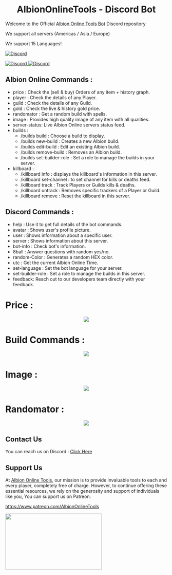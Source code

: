 <h1 align="center"> AlbionOnlineTools - Discord Bot </h1>

Welcome to the Official [Albion Online Tools Bot](https://discord.gg/7pv5b8XWVy) Discord repository

We support all servers (Americas / Asia / Europe)

We support 15 Languages!

[![Discord](https://img.shields.io/discord/1095372949718048771?color=660033&label=Discord&logo=discord&logoColor=white&style=flat)](https://discord.gg/7pv5b8XWVy)

<a target="_blank" href="https://discordapp.com/users/907731551431835658">
    <img alt="Discord" src="https://img.shields.io/badge/legita-00006b.svg?&style=for-the-badge&logo=Discord&logoColor=white" />
</a>
<a target="_blank" href="https://discordapp.com/users/244832437312552961">
    <img alt="Discord" src="https://img.shields.io/badge/mootje-00006b.svg?&style=for-the-badge&logo=Discord&logoColor=white" />
</a>

## Albion Online Commands : 
- price : Check the (sell & buy) Orders of any item + history graph.
- player : Check the details of any Player.
- guild : Check the details of any Guild.
- gold : Check the live & history gold price.
- randomator : Get a random build with spells.
- image : Provides high quality image of any item with all qualities.
- server-status: Live Albion Online servers status feed.
- builds :
  - /builds build : Choose a build to display.
  - /builds new-build : Creates a new Albion build.
  - /builds edit-build : Edit an existing Albion build.
  - /builds remove-build : Removes an Albion build.
  - /builds set-builder-role : Set a role to manage the builds in your server.
- killboard :
  - /killboard info : displays the killboard's information in this server.
  - /killboard set-channel : to set channel for kills or deaths feed.
  - /killboard track : Track Players or Guilds kills & deaths.
  - /killboard untrack : Removes specific trackers of a Player or Guild.
  - /killboard remove : Reset the killboard in this server.

## Discord Commands : 
- help : Use it to get full details of the bot commands.
- avatar : Shows user's profile picture.
- user : Shows information about a specific user.
- server : Shows information about this server.
- bot-info : Check bot's information.
- 8ball : Answer questions with random yes/no.
- random-Color : Generates a random HEX color.
- utc : Get the current Albion Online Time.
- set-language : Set the bot language for your server.
- set-builder-role : Set a role to manage the builds in this server.
- feedback: Reach out to our developers team directly with your feedback.

 
# Price :
<p align="center" align='right'>
  <img src="https://github.com/Albion-Online-Tools/AlbionOnlineTools-Bot/assets/50632062/07cbdf7b-1da0-4b7b-af0a-3486ce9e02ea"/>
</p>

# Build Commands :
<p align="center" align='right'>
  <img src="https://github.com/Albion-Online-Tools/AlbionOnlineTools-Bot/assets/50632062/6fb63179-6d60-4076-bb5a-d10232cdaf94"/>
</p>

# Image :
<p align="center" align='right'>
  <img src="https://github.com/Albion-Online-Tools/AlbionOnlineTools-Bot/assets/50632062/c9b8ac23-0b79-4c59-93d2-a4ca1c42e39c"/>
</p>

# Randomator :
<p align="center" align='right'>
  <img src="https://github.com/Albion-Online-Tools/AlbionOnlineTools-Bot/assets/50632062/dfe02dae-0a5f-43e9-9baa-6306bc5f5490"/>
</p>


## Contact Us
You can reach us on Discord : [Click Here](https://discord.com/invite/albion-online-tools-1095372949718048771)

## Support Us
At [Albion Online Tools](https://albiononlinetools.com/), our mission is to provide invaluable tools to each and every player, completely free of charge. However, to continue offering these essential resources, we rely on the generosity and support of individuals like you, You can support us on Patreon.

https://www.patreon.com/AlbionOnlineTools

<p align="left">
  <img src="https://github.com/Albion-Online-Tools/AlbionOnlineTools/assets/50632062/3ad20c09-9b1f-41e1-8c53-29a5bec0e64b" width="300" height="175" />
</p>
